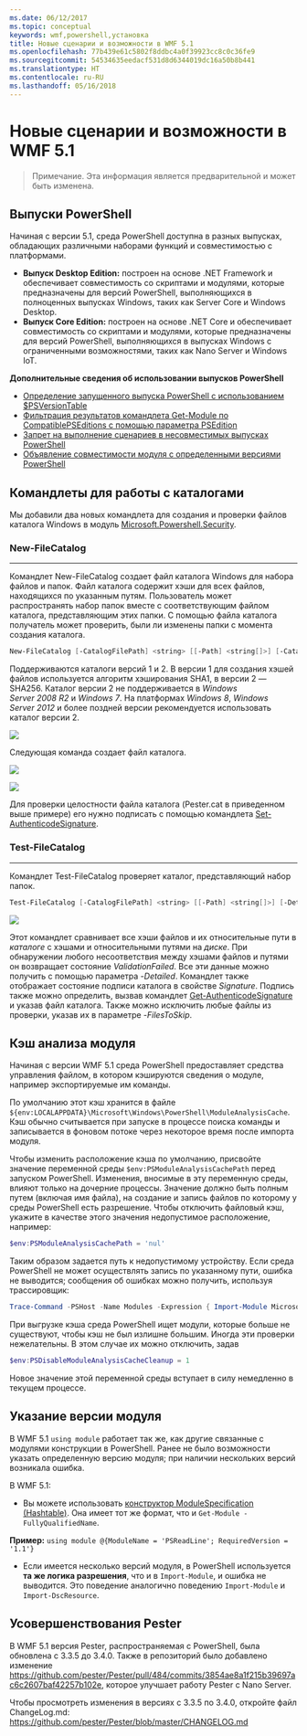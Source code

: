 ```yaml
---
ms.date: 06/12/2017
ms.topic: conceptual
keywords: wmf,powershell,установка
title: Новые сценарии и возможности в WMF 5.1
ms.openlocfilehash: 77b439e61c5802f8ddbc4a0f39923cc8c0c36fe9
ms.sourcegitcommit: 54534635eedacf531d8d6344019dc16a50b8b441
ms.translationtype: HT
ms.contentlocale: ru-RU
ms.lasthandoff: 05/16/2018
---
```

# <a name="new-scenarios-and-features-in-wmf-51"></a>Новые сценарии и возможности в WMF 5.1

> Примечание. Эта информация является предварительной и может быть изменена.

## <a name="powershell-editions"></a>Выпуски PowerShell

Начиная с версии 5.1, среда PowerShell доступна в разных выпусках, обладающих различными наборами функций и совместимостью с платформами.

- **Выпуск Desktop Edition:** построен на основе .NET Framework и обеспечивает совместимость со скриптами и модулями, которые предназначены для версий PowerShell, выполняющихся в полноценных выпусках Windows, таких как Server Core и Windows Desktop.
- **Выпуск Core Edition:** построен на основе .NET Core и обеспечивает совместимость со скриптами и модулями, которые предназначены для версий PowerShell, выполняющихся в выпусках Windows с ограниченными возможностями, таких как Nano Server и Windows IoT.

**Дополнительные сведения об использовании выпусков PowerShell**

- [Определение запущенного выпуска PowerShell с использованием $PSVersionTable](/powershell/module/microsoft.powershell.core/about/about_automatic_variables)
- [Фильтрация результатов командлета Get-Module по CompatiblePSEditions с помощью параметра PSEdition](/powershell/module/microsoft.powershell.core/get-module)
- [Запрет на выполнение сценариев в несовместимых выпусках PowerShell](/powershell/gallery/psget/script/scriptwithpseditionsupport)
- [Объявление совместимости модуля с определенными версиями PowerShell](/powershell/gallery/psget/module/modulewithpseditionsupport)

## <a name="catalog-cmdlets"></a>Командлеты для работы с каталогами

Мы добавили два новых командлета для создания и проверки файлов каталога Windows в модуль [Microsoft.Powershell.Security](https://docs.microsoft.com/en-us/powershell/module/microsoft.powershell.security).

### <a name="new-filecatalog"></a>New-FileCatalog
--------------------------------

Командлет New-FileCatalog создает файл каталога Windows для набора файлов и папок.
Файл каталога содержит хэши для всех файлов, находящихся по указанным путям.
Пользователь может распространять набор папок вместе с соответствующим файлом каталога, представляющим этих папки.
С помощью файла каталога получатель может проверить, были ли изменены папки с момента создания каталога.

```powershell
New-FileCatalog [-CatalogFilePath] <string> [[-Path] <string[]>] [-CatalogVersion <int>] [-WhatIf] [-Confirm] [<CommonParameters>]
```

Поддерживаются каталоги версий 1 и 2.
В версии 1 для создания хэшей файлов используется алгоритм хэширования SHA1, в версии 2 — SHA256.
Каталог версии 2 не поддерживается в *Windows Server 2008 R2* и *Windows 7*.
На платформах *Windows 8*, *Windows Server 2012* и более поздней версии рекомендуется использовать каталог версии 2.

![](../images/NewFileCatalog.jpg)

Следующая команда создает файл каталога.

![](../images/CatalogFile1.jpg)

![](../images/CatalogFile2.jpg)

Для проверки целостности файла каталога (Pester.cat в приведенном выше примере) его нужно подписать с помощью командлета [Set-AuthenticodeSignature](https://technet.microsoft.com/library/hh849819.aspx).

### <a name="test-filecatalog"></a>Test-FileCatalog
--------------------------------

Командлет Test-FileCatalog проверяет каталог, представляющий набор папок.

```powershell
Test-FileCatalog [-CatalogFilePath] <string> [[-Path] <string[]>] [-Detailed] [-FilesToSkip <string[]>] [-WhatIf] [-Confirm] [<CommonParameters>]
```

![](../images/TestFileCatalog.jpg)

Этот командлет сравнивает все хэши файлов и их относительные пути в *каталоге* с хэшами и относительными путями на *диске*.
При обнаружении любого несоответствия между хэшами файлов и путями он возвращает состояние *ValidationFailed*.
Все эти данные можно получить с помощью параметра *-Detailed*.
Командлет также отображает состояние подписи каталога в свойстве *Signature*. Подпись также можно определить, вызвав командлет [Get-AuthenticodeSignature](https://technet.microsoft.com/library/hh849805.aspx) и указав файл каталога.
Также можно исключить любые файлы из проверки, указав их в параметре *-FilesToSkip*.

## <a name="module-analysis-cache"></a>Кэш анализа модуля

Начиная с версии WMF 5.1 среда PowerShell предоставляет средства управления файлом, в котором кэшируются сведения о модуле, например экспортируемые им команды.

По умолчанию этот кэш хранится в файле `${env:LOCALAPPDATA}\Microsoft\Windows\PowerShell\ModuleAnalysisCache`.
Кэш обычно считывается при запуске в процессе поиска команды и записывается в фоновом потоке через некоторое время после импорта модуля.

Чтобы изменить расположение кэша по умолчанию, присвойте значение переменной среды `$env:PSModuleAnalysisCachePath` перед запуском PowerShell.
Изменения, вносимые в эту переменную среды, влияют только на дочерние процессы.
Значение должно быть полным путем (включая имя файла), на создание и запись файлов по которому у среды PowerShell есть разрешение.
Чтобы отключить файловый кэш, укажите в качестве этого значения недопустимое расположение, например:

```powershell
$env:PSModuleAnalysisCachePath = 'nul'
```

Таким образом задается путь к недопустимому устройству.
Если среда PowerShell не может осуществлять запись по указанному пути, ошибка не выводится; сообщения об ошибках можно получить, используя трассировщик:

```powershell
Trace-Command -PSHost -Name Modules -Expression { Import-Module Microsoft.PowerShell.Management -Force }
```

При выгрузке кэша среда PowerShell ищет модули, которые больше не существуют, чтобы кэш не был излишне большим.
Иногда эти проверки нежелательны. В этом случае их можно отключить, задав

```powershell
$env:PSDisableModuleAnalysisCacheCleanup = 1
```

Новое значение этой переменной среды вступает в силу немедленно в текущем процессе.

## <a name="specifying-module-version"></a>Указание версии модуля

В WMF 5.1 `using module` работает так же, как другие связанные с модулями конструкции в PowerShell.
Ранее не было возможности указать определенную версию модуля; при наличии нескольких версий возникала ошибка.

В WMF 5.1:

- Вы можете использовать [конструктор ModuleSpecification (Hashtable)](https://msdn.microsoft.com/library/jj136290).
Она имеет тот же формат, что и `Get-Module -FullyQualifiedName`.

**Пример:** `using module @{ModuleName = 'PSReadLine'; RequiredVersion = '1.1'}`

- Если имеется несколько версий модуля, в PowerShell используется **та же логика разрешения**, что и в `Import-Module`, и ошибка не выводится. Это поведение аналогично поведению `Import-Module` и `Import-DscResource`.

## <a name="improvements-to-pester"></a>Усовершенствования Pester

В WMF 5.1 версия Pester, распространяемая с PowerShell, была обновлена с 3.3.5 до 3.4.0. Также в репозиторий было добавлено изменение https://github.com/pester/Pester/pull/484/commits/3854ae8a1f215b39697ac6c2607baf42257b102e, которое улучшает работу Pester с Nano Server.

Чтобы просмотреть изменения в версиях с 3.3.5 по 3.4.0, откройте файл ChangeLog.md: https://github.com/pester/Pester/blob/master/CHANGELOG.md
